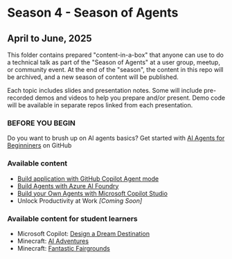 # Season 4 - Season of Agents

## April to June, 2025

This folder contains prepared "content-in-a-box" that anyone can use to do a technical talk as part of the "Season of Agents" at a user group, meetup, or community event. At the end of the "season", the content in this repo will be archived, and a new season of content will be published.

Each topic includes slides and presentation notes. Some will include pre-recorded demos and videos to help you prepare and/or present. Demo code will be available in separate repos linked from each presentation.

### BEFORE YOU BEGIN

Do you want to brush up on AI agents basics? Get started with [AI Agents for Beginniners](https://github.com/microsoft/ai-agents-for-beginners) on GitHub

### Available content
- [Build application with GitHub Copilot Agent mode](build-applications-w-github-copilot-agent-mode.md)
- [Build Agents with Azure AI Foundry](Build%20AI%20Agents%20with%20Azure%20AI%20Foundry.md)
- [Build your Own Agents with Microsoft Copilot Studio](build-agents-w-copilot-studio.md)
- Unlock Productivity at Work _[Coming Soon]_

### Available content for student learners
- Microsoft Copilot: [Design a Dream Destination](students/design-a-dream-destination.md)
- Minecraft: [AI Adventures](students/ai-adventures.md)
- Minecraft: [Fantastic Fairgrounds](students/fantastic-fairgrounds.md)

<!--### QR Code/Attendee Survey

Whether you use the content provided here directly or adapt to make it your own, please include the provided "Season of AI" QR code slide at the end of your talk. The code links to an attendee survey that helps us better understand how this content is being used so we can keep making more of it in the future!

QR code is available in three formats:

1. [QR code image](SeasonOfAI-AttendeeSurvey-QR.png) (add to your own slide)
2. [Image of QR code slide](SeasonOfAI-AttendeeSurveyQR-Slide.png) (just paste in to your deck)
3. [QR code slide](SeasonOfAI-AttendeeSurveyQR-Slide.pptx) (add to your PowerPoint)-->
